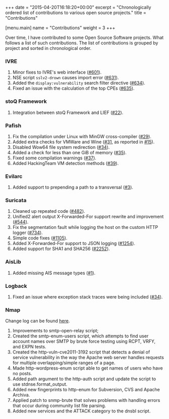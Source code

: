 +++
date = "2015-04-20T16:18:20+00:00"
excerpt = "Chronologically ordered list of contributions to various open source projects."
title = "Contributions"

[menu.main]
name = "Contributions"
weight = 3
+++

Over time, I have contributed to some Open Source Software projects. What follows a list of such contributions. The list of contributions is grouped by project and sorted in chronological order.

### IVRE

1. Minor fixes to IVRE's web interface ([#601][19]).
1. NSE script `sslv2-drown` causes import error ([#631][20]).
1. Added the `display:vulnerability` search filter directive ([#634][21]).
1. Fixed an issue with the calculation of the top CPEs ([#635][22]).

### stoQ Framework

1. Integration between stoQ Framework and LIEF ([#22][18]).

### Pafish

1. Fix the compilation under Linux with MinGW cross-compiler ([#29][1]).
1. Added extra checks for VMWare and Wine ([#31][2], as reported in [#15][3]).
1. Disabled Wow64 file system redirection ([#34][4]).
1. Added a check for less than one GiB of memory ([#35][5]).
1. Fixed some compilation warnings ([#37][6]).
1. Added HackingTeam VM detection methods ([#39][7]).

### Evilarc

1. Added support to prepending a path to a transversal ([#3][8]).

### Suricata

1. Cleaned up repeated code ([#482][9]).
1. Unified2 alert output X-Forwarded-For support rewrite and improvement ([#544][10]).
1. Fix the segmentation fault while logging the host on the custom HTTP logger ([#734][11]).
1. Simple code fixes ([#1105][12]).
1. Added X-Forwarded-For support to JSON logging ([#1254][13]).
1. Added support for SHA1 and SHA256 ([#2252][14]).

### AisLib

1. Added missing AIS message types ([#1][15]).

### Logback

1. Fixed an issue where exception stack traces were being included ([#34][16]).

### Nmap

Change log can be found [here][17].

1. Improvements to smtp-open-relay script;
1. Created the smtp-enum-users script, which attempts to find user account names over SMTP by brute force testing using RCPT, VRFY, and EXPN tests.
1. Created the http-vuln-cve2011-3192 script that detects a denial of service vulnerability in the way the Apache web server handles requests for multiple overlapping/simple ranges of a page.
1. Made http-wordpress-enum script able to get names of users who have no posts.
1. Added path argument to the http-auth script and update the script to use stdnse.format_output.
1. Added new fingerprints to http-enum for Subversion, CVS and Apache Archiva.
1. Applied patch to snmp-brute that solves problems with handling errors that occur during community list file parsing.
1. Added new services and the ATTACK category to the dnsbl script.

[1]: https://github.com/a0rtega/pafish/pull/29 "GitHub Pull Request"
[2]: https://github.com/a0rtega/pafish/pull/31 "GitHub Pull Request"
[3]: https://github.com/a0rtega/pafish/issues/15 "GitHub Issue"
[4]: https://github.com/a0rtega/pafish/pull/34 "GitHub Pull Request"
[5]: https://github.com/a0rtega/pafish/pull/35 "GitHub Pull Request"
[6]: https://github.com/a0rtega/pafish/pull/37 "GitHub Pull Request"
[7]: https://github.com/a0rtega/pafish/pull/39 "GitHub Pull Request"
[8]: https://github.com/ptoomey3/evilarc/pull/3 "GitHub Pull Request"
[9]: https://github.com/inliniac/suricata/pull/482 "GitHub Pull Request"
[10]: https://github.com/inliniac/suricata/pull/544 "GitHub Pull Request"
[11]: https://github.com/inliniac/suricata/pull/734 "GitHub Pull Request"
[12]: https://github.com/inliniac/suricata/pull/1105 "GitHub Pull Request"
[13]: https://github.com/inliniac/suricata/pull/1254 "GitHub Pull Request"
[14]: https://github.com/inliniac/suricata/pull/2252 "GitHub Pull Request"
[15]: https://github.com/dma-ais/AisLib/pull/1 "GitHub Pull Request"
[16]: https://github.com/tony19/logback-android/pull/34 "GitHub Pull Request"
[17]: http://nmap.org/changelog.html "Change Log"
[18]: https://github.com/PUNCH-Cyber/stoq-plugins-public/pull/22 "GitHub Pull Request"
[19]: https://github.com/cea-sec/ivre/pull/601 "GitHub Pull Request"
[20]: https://github.com/cea-sec/ivre/pull/631 "GitHub Pull Request"
[21]: https://github.com/cea-sec/ivre/pull/634 "GitHub Pull Request"
[22]: https://github.com/cea-sec/ivre/pull/635 "GitHub Pull Request"
